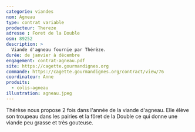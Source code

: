 ```yaml
---
categorie: viandes
nom: Agneau
type: contrat variable
producteur: Thereze
adresse : Foret de la Double
osm: 89252
description: >
  Viande d'agneau fournie par Thérèze.
durée: de janvier à décembre
engagement: contrat-agneau.pdf
site: https://cagette.gourmandignes.org
commande: https://cagette.gourmandignes.org/contract/view/76
coordinateur: Anne
produits:
  - colis-agneau
illustration: agneau.jpeg
---
```


Thérèse nous propose 2 fois dans l'année de la viande d'agneau. Elle élève son troupeau dans les pairies et la fôret de la Double ce qui donne une viande peu grasse et très gouteuse.